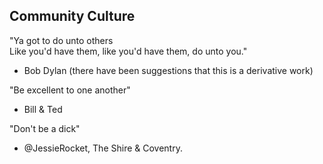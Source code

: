 Community Culture
----
"Ya got to do unto others  
Like you'd have them, like you'd have them, do unto you."  
- Bob Dylan (there have been suggestions that this is a derivative work)

"Be excellent to one another"  
- Bill & Ted

"Don't be a dick"  
- @JessieRocket, The Shire & Coventry.